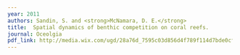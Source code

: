 ```yaml
---
year: 2011
authors: Sandin, S. and <strong>McNamara, D. E.</strong>
title:  Spatial dynamics of benthic competition on coral reefs.
journal: Oceolgia
pdf_link: http://media.wix.com/ugd/28a76d_7595c03d856d4f789f114d7bde0cf9ff.pdf
---
```

